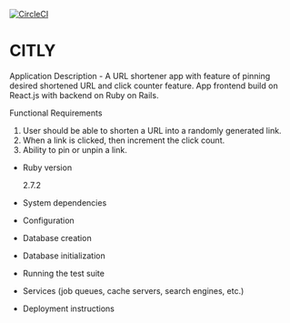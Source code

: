 [![CircleCI](https://circleci.com/gh/SiddharthVyas99/citly/tree/main.svg?style=svg)](https://circleci.com/gh/SiddharthVyas99/citly/tree/main)

# CITLY
 Application Description - A URL shortener app with feature of pinning desired shortened URL and click counter feature. App frontend build on React.js with backend on Ruby on Rails. 

Functional Requirements

1. User should be able to shorten a URL into a randomly generated link.
2. When a link is clicked, then increment the click count.
3. Ability to pin or unpin a link.


* Ruby version
    <p>2.7.2</p>

* System dependencies

* Configuration

* Database creation

* Database initialization

* Running the test suite

* Services (job queues, cache servers, search engines, etc.)

* Deployment instructions

